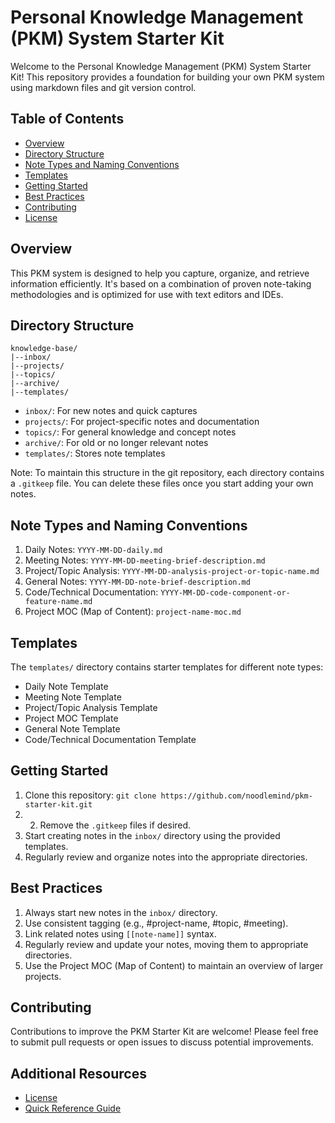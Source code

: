 # Personal Knowledge Management (PKM) System Starter Kit

Welcome to the Personal Knowledge Management (PKM) System Starter Kit! This repository provides a foundation for building your own PKM system using markdown files and git version control.

## Table of Contents
- [Overview](#overview)
- [Directory Structure](#directory-structure)
- [Note Types and Naming Conventions](#note-types-and-naming-conventions)
- [Templates](#templates)
- [Getting Started](#getting-started)
- [Best Practices](#best-practices)
- [Contributing](#contributing)
- [License](#license)

## Overview

This PKM system is designed to help you capture, organize, and retrieve information efficiently. It's based on a combination of proven note-taking methodologies and is optimized for use with text editors and IDEs.

## Directory Structure

```
knowledge-base/
|--inbox/
|--projects/
|--topics/
|--archive/
|--templates/
```

- `inbox/`: For new notes and quick captures
- `projects/`: For project-specific notes and documentation
- `topics/`: For general knowledge and concept notes
- `archive/`: For old or no longer relevant notes
- `templates/`: Stores note templates

Note: To maintain this structure in the git repository, each directory contains a `.gitkeep` file. You can delete these files once you start adding your own notes.

## Note Types and Naming Conventions

1. Daily Notes: `YYYY-MM-DD-daily.md`
2. Meeting Notes: `YYYY-MM-DD-meeting-brief-description.md`
3. Project/Topic Analysis: `YYYY-MM-DD-analysis-project-or-topic-name.md`
4. General Notes: `YYYY-MM-DD-note-brief-description.md`
5. Code/Technical Documentation: `YYYY-MM-DD-code-component-or-feature-name.md`
6. Project MOC (Map of Content): `project-name-moc.md`

## Templates

The `templates/` directory contains starter templates for different note types:

- Daily Note Template
- Meeting Note Template
- Project/Topic Analysis Template
- Project MOC Template
- General Note Template
- Code/Technical Documentation Template

## Getting Started

1. Clone this repository: `git clone https://github.com/noodlemind/pkm-starter-kit.git`
2. 2. Remove the `.gitkeep` files if desired.
3. Start creating notes in the `inbox/` directory using the provided templates.
4. Regularly review and organize notes into the appropriate directories.

## Best Practices

1. Always start new notes in the `inbox/` directory.
2. Use consistent tagging (e.g., #project-name, #topic, #meeting).
3. Link related notes using `[[note-name]]` syntax.
4. Regularly review and update your notes, moving them to appropriate directories.
5. Use the Project MOC (Map of Content) to maintain an overview of larger projects.

## Contributing

Contributions to improve the PKM Starter Kit are welcome! Please feel free to submit pull requests or open issues to discuss potential improvements.

## Additional Resources
- [License](LICENSE.md)
- [Quick Reference Guide](QUICK-REFERENCE.md)